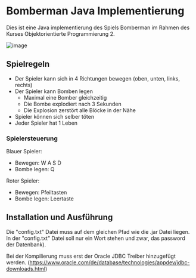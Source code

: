 # Bomberman Java Implementierung 
Dies ist eine Java implementierung des Spiels Bomberman im Rahmen des Kurses Objektorientierte Programmierung 2.

![image](https://github.com/user-attachments/assets/252ddaea-1d24-49f4-ae54-a6d3bf192be9)


## Spielregeln
- Der Spieler kann sich in 4 Richtungen bewegen (oben, unten, links, rechts)
- Der Spieler kann Bomben legen 
  - Maximal eine Bomber gleichzeitig 
  - Die Bombe explodiert nach 3 Sekunden
  - Die Explosion zerstört alle Blöcke in der Nähe
- Spieler können sich selber töten
- Jeder Spieler hat 1 Leben

### Spielersteuerung
Blauer Spieler: 
- Bewegen: W A S D
- Bombe legen: Q

Roter Spieler:
- Bewegen: Pfeiltasten
- Bombe legen: Leertaste

## Installation und Ausführung
Die "config.txt" Datei muss auf dem gleichen Pfad wie die .jar Datei liegen.
In der "config.txt" Datei soll nur ein Wort stehen und zwar, das password der Datenbank).

Bei der Kompilierung muss erst der Oracle JDBC Treiber hinzugefügt werden. (https://www.oracle.com/de/database/technologies/appdev/jdbc-downloads.html)
